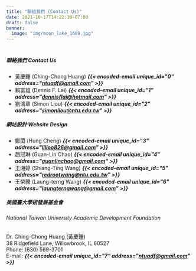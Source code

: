 ```yaml
---
title: "聯絡我們 (Contact Us)"
date: 2021-10-17T14:22:39-07:00
draft: false
banner:
  image: "img/moon_lake_1609.jpg"
---
```

#
##### 聯絡我們 Contact Us
- 黃慶鍾 (Ching-Chong Huang) ***{{< encoded-email unique_id="0" address="ntuadf@gmail.com" >}}***
- 賴富雄 (Dennis F. Lai) ***{{< encoded-email unique_id="1" address="dennisflai@hotmail.com" >}}***
- 劉鴻章 (Simon Liou) ***{{< encoded-email unique_id="2" address="simonliou@ntu.edu.tw" >}}***

##### 網站設計 Website Design
- 鄭閎 (Hung Cheng) ***{{< encoded-email unique_id="3" address="lilioo826@gmail.com" >}}***
- 趙冠琳 (Guan-Lin Chao) ***{{< encoded-email unique_id="4" address="guanlinchao@gmail.com" >}}***
- 王湘婷 (Shiang-Ting Wang) ***{{< encoded-email unique_id="5" address="redrootwang@ntu.edu.tw" >}}***
- 王榮騰 (Laung-terng Wang) ***{{< encoded-email unique_id="6" address="laungterngwang@gmail.com" >}}***
  
##### 美國臺大學術發展基金會
###### National Taiwan University Academic Development Foundation
Dr. Ching-Chong Huang (黃慶鍾)  
38 Ridgefield Lane, Willowbrook, IL 60527  
Phone: (630) 569-3701  
E-mail: ***{{< encoded-email unique_id="7" address="ntuadf@gmail.com" >}}***

